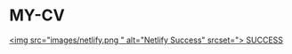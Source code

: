 # MY-CV
<a href="https://app.netlify.com/teams/dammieayokanmi/sites" target="_blank"
                    >                <img src="images/netlify.png
                    " alt="Netlify Success" srcset="> <span> SUCCESS </span>
</a>
